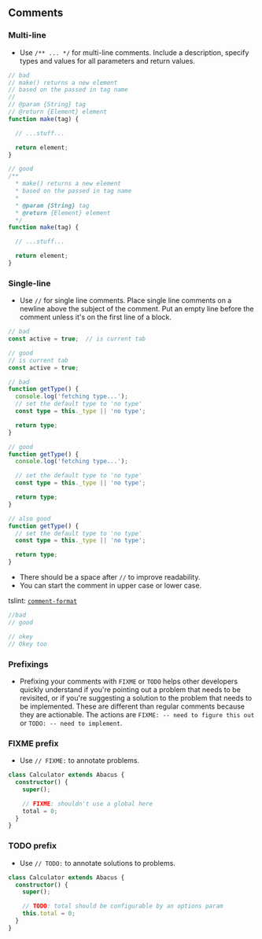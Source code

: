 ## Comments

### Multi-line
- Use `/** ... */` for multi-line comments. Include a description, specify types and values for all parameters and return values.

```typescript
// bad
// make() returns a new element
// based on the passed in tag name
//
// @param {String} tag
// @return {Element} element
function make(tag) {

  // ...stuff...

  return element;
}

// good
/**
  * make() returns a new element
  * based on the passed in tag name
  *
  * @param {String} tag
  * @return {Element} element
  */
function make(tag) {

  // ...stuff...

  return element;
}
```

### Single-line
- Use `//` for single line comments. Place single line comments on a newline above the subject of the comment. Put an empty line before the comment unless it's on the first line of a block.

```typescript
// bad
const active = true;  // is current tab

// good
// is current tab
const active = true;

// bad
function getType() {
  console.log('fetching type...');
  // set the default type to 'no type'
  const type = this._type || 'no type';

  return type;
}

// good
function getType() {
  console.log('fetching type...');

  // set the default type to 'no type'
  const type = this._type || 'no type';

  return type;
}

// also good
function getType() {
  // set the default type to 'no type'
  const type = this._type || 'no type';

  return type;
}
```

- There should be a space after `//` to improve readability.
- You can start the comment in upper case or lower case.

tslint: [`comment-format`](tslint.md#comment-format-native)

```ts
//bad
// good

// okey
// Okey too
```


### Prefixings
- Prefixing your comments with `FIXME` or `TODO` helps other developers quickly understand if you're pointing out a problem that needs to be revisited, or if you're suggesting a solution to the problem that needs to be implemented. These are different than regular comments because they are actionable. The actions are `FIXME: -- need to figure this out` or `TODO: -- need to implement`.

### FIXME prefix
- Use `// FIXME:` to annotate problems.

```typescript
class Calculator extends Abacus {
  constructor() {
    super();

    // FIXME: shouldn't use a global here
    total = 0;
  }
}
```

### TODO prefix
- Use `// TODO:` to annotate solutions to problems.

```typescript
class Calculator extends Abacus {
  constructor() {
    super();

    // TODO: total should be configurable by an options param
    this.total = 0;
  }
}
```
